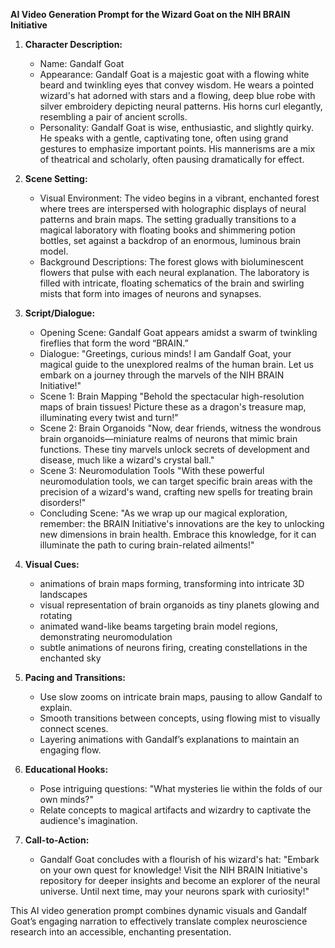 **AI Video Generation Prompt for the Wizard Goat on the NIH BRAIN Initiative**

1. **Character Description:**
   - Name: Gandalf Goat
   - Appearance: Gandalf Goat is a majestic goat with a flowing white beard and twinkling eyes that convey wisdom. He wears a pointed wizard's hat adorned with stars and a flowing, deep blue robe with silver embroidery depicting neural patterns. His horns curl elegantly, resembling a pair of ancient scrolls.
   - Personality: Gandalf Goat is wise, enthusiastic, and slightly quirky. He speaks with a gentle, captivating tone, often using grand gestures to emphasize important points. His mannerisms are a mix of theatrical and scholarly, often pausing dramatically for effect.

2. **Scene Setting:**
   - Visual Environment: The video begins in a vibrant, enchanted forest where trees are interspersed with holographic displays of neural patterns and brain maps. The setting gradually transitions to a magical laboratory with floating books and shimmering potion bottles, set against a backdrop of an enormous, luminous brain model.
   - Background Descriptions: The forest glows with bioluminescent flowers that pulse with each neural explanation. The laboratory is filled with intricate, floating schematics of the brain and swirling mists that form into images of neurons and synapses.

3. **Script/Dialogue:**
   - Opening Scene: Gandalf Goat appears amidst a swarm of twinkling fireflies that form the word “BRAIN.”
   - Dialogue: 
     "Greetings, curious minds! I am Gandalf Goat, your magical guide to the unexplored realms of the human brain. Let us embark on a journey through the marvels of the NIH BRAIN Initiative!"
   - Scene 1: Brain Mapping
     "Behold the spectacular high-resolution maps of brain tissues! Picture these as a dragon's treasure map, illuminating every twist and turn!"
   - Scene 2: Brain Organoids
     "Now, dear friends, witness the wondrous brain organoids—miniature realms of neurons that mimic brain functions. These tiny marvels unlock secrets of development and disease, much like a wizard's crystal ball."
   - Scene 3: Neuromodulation Tools
     "With these powerful neuromodulation tools, we can target specific brain areas with the precision of a wizard's wand, crafting new spells for treating brain disorders!"
   - Concluding Scene:
     "As we wrap up our magical exploration, remember: the BRAIN Initiative's innovations are the key to unlocking new dimensions in brain health. Embrace this knowledge, for it can illuminate the path to curing brain-related ailments!"

4. **Visual Cues:**
   - animations of brain maps forming, transforming into intricate 3D landscapes
   - visual representation of brain organoids as tiny planets glowing and rotating
   - animated wand-like beams targeting brain model regions, demonstrating neuromodulation
   - subtle animations of neurons firing, creating constellations in the enchanted sky

5. **Pacing and Transitions:**
   - Use slow zooms on intricate brain maps, pausing to allow Gandalf to explain.
   - Smooth transitions between concepts, using flowing mist to visually connect scenes.
   - Layering animations with Gandalf’s explanations to maintain an engaging flow.

6. **Educational Hooks:**
   - Pose intriguing questions: "What mysteries lie within the folds of our own minds?"
   - Relate concepts to magical artifacts and wizardry to captivate the audience's imagination.

7. **Call-to-Action:**
   - Gandalf Goat concludes with a flourish of his wizard's hat:
     "Embark on your own quest for knowledge! Visit the NIH BRAIN Initiative's repository for deeper insights and become an explorer of the neural universe. Until next time, may your neurons spark with curiosity!"

This AI video generation prompt combines dynamic visuals and Gandalf Goat’s engaging narration to effectively translate complex neuroscience research into an accessible, enchanting presentation.